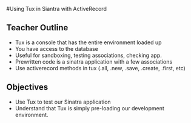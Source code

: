 #Using Tux in Siantra with ActiveRecord

## Teacher Outline
+ Tux is a console that has the entire environment loaded up
+ You have access to the database
+ Useful for sandboxing, testing associations, checking app.
+ Prewritten code is a sinatra application with a few associations
+ Use activerecord methods in tux (.all, .new, .save, .create, .first, etc)

## Objectives

+ Use Tux to test our Sinatra application
+ Understand that Tux is simply pre-loading our development environment. 